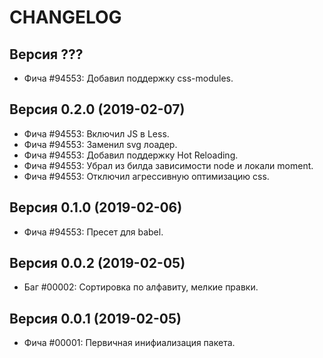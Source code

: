 CHANGELOG
====================


Версия ???
--------------------
 - Фича #94553: Добавил поддержку css-modules.


Версия 0.2.0 (2019-02-07)
--------------------
 - Фича #94553: Включил JS в Less.
 - Фича #94553: Заменил svg лоадер.
 - Фича #94553: Добавил поддержку Hot Reloading.
 - Фича #94553: Убрал из билда зависимости node и локали moment.
 - Фича #94553: Отключил агрессивную оптимизацию css.


Версия 0.1.0 (2019-02-06)
--------------------
 - Фича #94553: Пресет для babel.


Версия 0.0.2 (2019-02-05)
--------------------
 - Баг #00002: Сортировка по алфавиту, мелкие правки.


Версия 0.0.1 (2019-02-05)
--------------------
 - Фича #00001: Первичная инифиализация пакета.
